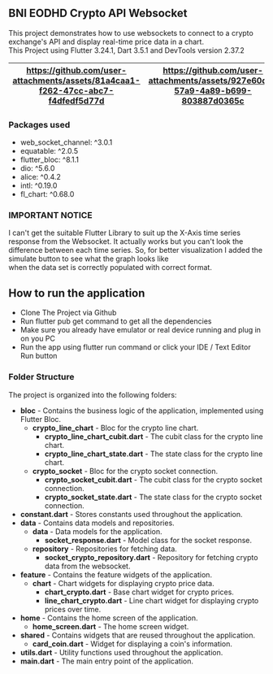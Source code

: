 ## BNI EODHD Crypto API Websocket

This project demonstrates how to use websockets to connect to a crypto exchange's API and display real-time price data in a chart.  
This Project using Flutter 3.24.1, Dart 3.5.1 and DevTools version 2.37.2


| https://github.com/user-attachments/assets/81a4caa1-f262-47cc-abc7-f4dfedf5d77d  |  https://github.com/user-attachments/assets/927e60d9-57a9-4a89-b699-803887d0365c |
|---|---|




### Packages used

* web_socket_channel: ^3.0.1
* equatable: ^2.0.5
* flutter_bloc: ^8.1.1
* dio: ^5.6.0
* alice: ^0.4.2
* intl: ^0.19.0
* fl_chart: ^0.68.0


### IMPORTANT NOTICE
I can't get the suitable Flutter Library to suit up the X-Axis time series response from the Websocket.  It actually works but you can't look the difference between each time series. So, for better visualization I added the simulate button to see what the graph looks like   
when the data set is correctly populated with correct format.

## How to run the application

* Clone The Project via Github
* Run flutter pub get command to get all the dependencies
* Make sure you already have emulator or real device running and plug in on you PC
* Run the app using flutter run command or click your IDE / Text Editor Run button

### Folder Structure

The project is organized into the following folders:

* **bloc** - Contains the business logic of the application, implemented using Flutter Bloc.
    * **crypto_line_chart** - Bloc for the crypto line chart.
        * **crypto_line_chart_cubit.dart** - The cubit class for the crypto line chart.
        * **crypto_line_chart_state.dart** - The state class for the crypto line chart.
    * **crypto_socket** - Bloc for the crypto socket connection.
        * **crypto_socket_cubit.dart** - The cubit class for the crypto socket connection.
        * **crypto_socket_state.dart** - The state class for the crypto socket connection.
* **constant.dart** - Stores constants used throughout the application.
* **data** - Contains data models and repositories.
    * **data** - Data models for the application.
        * **socket_response.dart** - Model class for the socket response.
    * **repository** - Repositories for fetching data.
        * **socket_crypto_repository.dart** - Repository for fetching crypto data from the websocket.
* **feature** - Contains the feature widgets of the application.
    * **chart** - Chart widgets for displaying crypto price data.
        * **chart_crypto.dart** - Base chart widget for crypto prices.
        * **line_chart_crypto.dart** - Line chart widget for displaying crypto prices over time.
* **home** - Contains the home screen of the application.
    * **home_screen.dart** - The home screen widget.
* **shared** - Contains widgets that are reused throughout the application.
    * **card_coin.dart** - Widget for displaying a coin's information.
* **utils.dart** - Utility functions used throughout the application.
* **main.dart** - The main entry point of the application.


